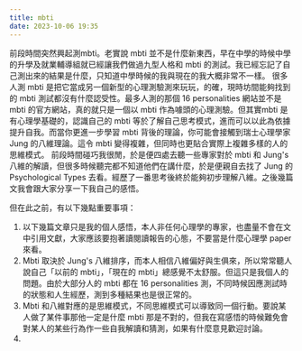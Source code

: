 ```yaml
---
title: mbti
date: 2023-10-06 19:35
---
```

前段時間突然興起測mbti。老實說 mbti 並不是什麼新東西，早在中學的時候中學的升學及就業輔導組就已經讓我們做過九型人格和 mbti 的測試。我已經忘記了自己測出來的結果是什麼，只知道中學時候的我與現在的我大概非常不一樣。
很多人測 mbti 是把它當成另一個新型的心理測驗測來玩玩，的確，現時坊間能夠找到的 mbti 測試都沒有什麼認受性。最多人測的那個 16 personalities 網站並不是 mbti 的官方網站，真的就只是一個以 mbti 作為噱頭的心理測驗。但其實mbti 是有心理學基礎的，認識自己的 mbti 等於了解自己思考模式，進而可以以此為依據提升自我。而當你更進一步學習 mbti 背後的理論，你可能會接觸到瑞士心理學家 Jung 的八維理論。這令 mbti 變得複雜，但同時也更貼合實際上複雜多樣的人的思維模式。
前段時間碰巧我很閒，於是便四處去聽一些專家對於 mbti 和 Jung's 八維的解讀，但很多時候聽完都不知道他們在講什麼，於是便親自去找了 Jung 的 Psychological Types 去看。經歷了一番思考後終於能夠初步理解八維。之後幾篇文我會跟大家分享一下我自己的感悟。

但在此之前，有以下幾點重要事項：
1. 以下幾篇文章只是我的個人感悟，本人非任何心理學的專家，也盡量不會在文中引用文獻，大家應該要抱著讀閱讀報告的心態，不要當是什麼心理學 paper 來看。
2. Mbti 取決於 Jung's 八維排序，而本人相信八維偏好與生俱來，所以常常聽人說自己「以前的 mbti」，「現在的 mbti」總感覺不太舒服。但這只是我個人的問題。由於大部分人的 mbti 都在 16 personalities 測，不同時候因應測試時的狀態和人生經歷，測到多種結果也是很正常的。
3. Mbti 和八維對應的是思維模式，不同思維模式可以導致同一個行動。要說某人做了某件事那他一定是什麼 mbti 那是不對的，但我在寫感悟的時候難免會對某人的某些行為作一些自我解讀和猜測，如果有什麼意見歡迎討論。
4. 